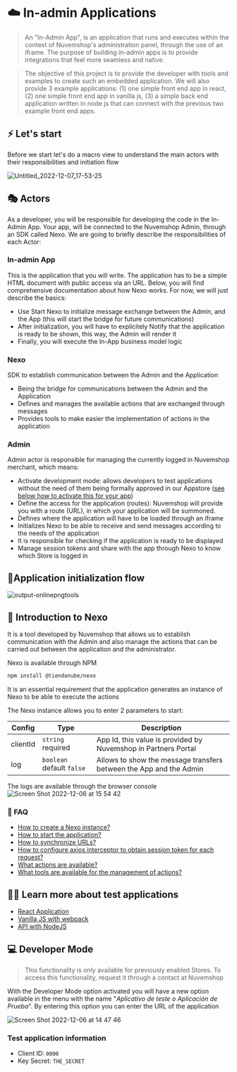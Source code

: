 # ☁️ In-admin Applications

> An "In-Admin App", is an application that runs and executes within the context of Nuvemshop's administration panel, through the use of an iframe. The purpose of building in-admin apps is to provide integrations that feel more seamless and native.

> The objective of this project is to provide the developer with tools and examples to create such an embedded application. We will also provide 3 example applications: (1) one simple front end app in react, (2) one simple front end app in vanilla js, (3) a simple back end application written in node js that can connect with the previous two example front end apps.

## ⚡️ Let's start

Before we start let's do a macro view to understand the main actors with their responsibilities and initiation flow

![Untitled_2022-12-07_17-53-25](https://user-images.githubusercontent.com/44773699/206258946-38ecedf7-dbba-4515-a7c3-de8dc9ae4799.png)


## 🎭 Actors

As a developer, you will be responsible for developing the code in the In-Admin App. Your app, will be connected to the Nuvemshop Admin, through an SDK called Nexo. We are going to briefly describe the responsibilities of each Actor:

### In-admin App
This is the application that you will write. The application has to be a simple HTML document with public access via an URL. Below, you will find comprehensive documentation about how Nexo works. For now, we will just describe the basics:
- Use Start Nexo to initialize message exchange between the Admin, and the App (this will start the bridge for future communications)
- After initialization, you will have to explicitely Notify that the application is ready to be shown, this way, the Admin will render it
- Finally, you will execute the In-App business model logic

### Nexo
SDK to establish communication between the Admin and the Application
- Being the bridge for communications between the Admin and the Application
- Defines and manages the available actions that are exchanged through messages
- Provides tools to make easier the implementation of actions in the application 

### Admin
Admin actor is responsible for managing the currently logged in Nuvemshop merchant, which means:
- Activate development mode: allows developers to test applications without the need of them being formally approved in our Appstore ([see below how to activate this for your app](#-developer-mode))
- Define the access for the application (routes): Nuvemshop will provide you with a route (URL), in which your application will be summoned.
- Defines where the application will have to be loaded through an iframe
- Initializes Nexo to be able to receive and send messages according to the needs of the application
- It is responsible for checking if the application is ready to be displayed
- Manage session tokens and share with the app through Nexo to know which Store is logged in


## 🚦Application initialization flow

![output-onlinepngtools](https://user-images.githubusercontent.com/44773699/206066084-f754fcb9-711e-452c-9e21-f86a7f0b3fe2.png)


## 💬 Introduction to Nexo
It is a tool developed by Nuvemshop that allows us to establish communication with the Admin and also manage the actions that can be carried out between the application and the administrator.

Nexo is available through NPM
```bash
npm install @tiendanube/nexo
```

It is an essential requirement that the application generates an instance of Nexo to be able to execute the actions

The Nexo instance allows you to enter 2 parameters to start:


| Config   |  Type                     | Description                                                        |
|----------|---------------------------|--------------------------------------------------------------------|
| clientId | `string` required         | App Id, this value is provided by Nuvemshop in Partners Portal      |
| log      | `boolean` default `false` | Allows to show the message transfers between the App and the Admin |

The logs are available through the browser console
![Screen Shot 2022-12-06 at 15 54 42](https://user-images.githubusercontent.com/44773699/205997754-8f47aac1-73d1-4a34-9427-784e7e3f458d.png)


### 🤔 FAQ
- [How to create a Nexo instance?](https://www.npmjs.com/package/@tiendanube/nexo#create-a-nexo-instance)
- [How to start the application?](https://www.npmjs.com/package/@tiendanube/nexo#check-if-the-app-is-connected)
- [How to synchronize URLs?](https://www.npmjs.com/package/@tiendanube/nexo#enable-route-synchronization)
- [How to configure axios interceptor to obtain session token for each request?](https://www.npmjs.com/package/@tiendanube/nexo#get-session-token)
- [What actions are available?](https://www.npmjs.com/package/@tiendanube/nexo#actions)
- [What tools are available for the management of actions?](https://www.npmjs.com/package/@tiendanube/nexo#helpers)
  

## 👨‍💻 Learn more about test applications
- [React Application](/react)
- [Vanilla JS with webpack](/vanilla)
- [API with NodeJS](/api)

## 💻 Developer Mode
> This functionality is only available for previously enabled Stores. To access this functionality, request it through a contact at Nuvemshop

With the Developer Mode option activated you will have a new option available in the menu with the name "*Aplicativo de teste o Aplicación de Prueba*". By entering this option you can enter the URL of the application

![Screen Shot 2022-12-06 at 14 47 46](https://user-images.githubusercontent.com/44773699/205984732-1c572c57-14af-4245-9b03-262645fd91e1.png)

### Test application information
- Client ID: `0000`
- Key Secret: `THE_SECRET`

